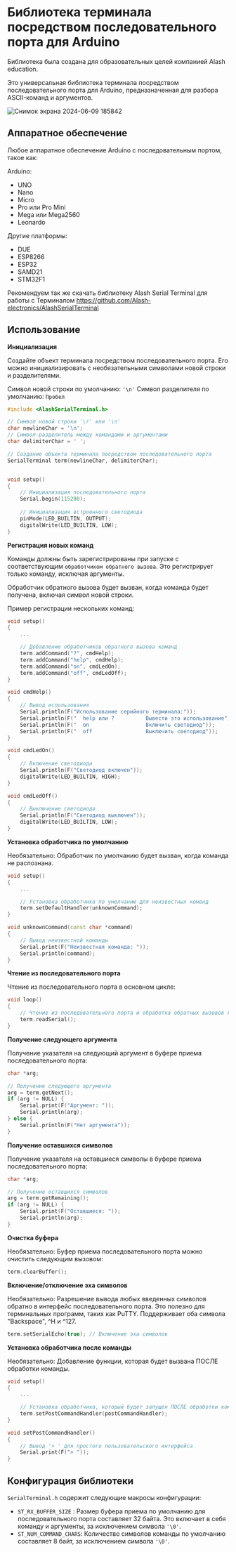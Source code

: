 # Библиотека терминала посредством последовательного порта для Arduino
Библиотека была создана для образовательных целей компанией Alash education.

Это универсальная библиотека терминала посредством последовательного порта для Arduino, предназначенная для разбора ASCII-команд и аргументов.

![Снимок экрана 2024-06-09 185842](https://github.com/Alash-electronics/AlashSerialTerminal/assets/171731850/78c7727d-a0ac-46d6-9bb9-b65b22e8813f)


## Аппаратное обеспечение

Любое аппаратное обеспечение Arduino с последовательным портом, такое как:

Arduino:
* UNO
* Nano
* Micro
* Pro или Pro Mini
* Mega или Mega2560
* Leonardo

Другие платформы:
* DUE
* ESP8266
* ESP32
* SAMD21
* STM32F1

Рекомендуем так же скачать библиотеку Alash Serial Terminal для работы с Терминалом https://github.com/Alash-electronics/AlashSerialTerminal
## Использование

**Инициализация**

Создайте объект терминала посредством последовательного порта. Его можно инициализировать с необязательными символами новой строки и разделителями.

Символ новой строки по умолчанию: ```'\n'```
Символ разделителя по умолчанию: ```Пробел```

```c++
#include <AlashSerialTerminal.h>

// Символ новой строки '\r' или '\n'
char newlineChar = '\n'; 
// Символ-разделитель между командами и аргументами
char delimiterChar = ' ';

// Создание объекта терминала посредством последовательного порта
SerialTerminal term(newlineChar, delimiterChar);


void setup()
{
    // Инициализация последовательного порта
    Serial.begin(115200);
    
    // Инициализация встроенного светодиода
    pinMode(LED_BUILTIN, OUTPUT);
    digitalWrite(LED_BUILTIN, LOW);
}
```
**Регистрация новых команд**

Команды должны быть зарегистрированы при запуске с соответствующим ```обработчиком обратного вызова```. Это регистрирует только команду, исключая аргументы.

Обработчик обратного вызова будет вызван, когда команда будет получена, включая символ новой строки.

Пример регистрации нескольких команд:

```c++
void setup()
{
    ...

    // Добавление обработчиков обратного вызова команд
    term.addCommand("?", cmdHelp);
    term.addCommand("help", cmdHelp);
    term.addCommand("on", cmdLedOn);
    term.addCommand("off", cmdLedOff);
}

void cmdHelp()
{
    // Вывод использования
    Serial.println(F("Использование серийного терминала:"));
    Serial.println(F("  help или ?          Вывести это использование"));
    Serial.println(F("  on                  Включить светодиод"));
    Serial.println(F("  off                 Выключить светодиод"));
}

void cmdLedOn()
{
    // Включение светодиода
    Serial.println(F("Светодиод включен"));
    digitalWrite(LED_BUILTIN, HIGH);
}

void cmdLedOff()
{
    // Выключение светодиода
    Serial.println(F("Светодиод выключен"));
    digitalWrite(LED_BUILTIN, LOW);
}
```

**Установка обработчика по умолчанию**

Необязательно: Обработчик по умолчанию будет вызван, когда команда не распознана.

```c++
void setup()
{   
    ...

    // Установка обработчика по умолчанию для неизвестных команд
    term.setDefaultHandler(unknownCommand);
}

void unknownCommand(const char *command)
{
    // Вывод неизвестной команды
    Serial.print(F("Неизвестная команда: "));
    Serial.println(command);
}
```

**Чтение из последовательного порта**

Чтение из последовательного порта в основном цикле:

```c++
void loop()
{
    // Чтение из последовательного порта и обработка обратных вызовов команд
    term.readSerial();
}
```

**Получение следующего аргумента**

Получение указателя на следующий аргумент в буфере приема последовательного порта:

```c++
char *arg;

// Получение следующего аргумента
arg = term.getNext();
if (arg != NULL) {
    Serial.print(F("Аргумент: "));
    Serial.println(arg);
} else {
    Serial.println(F("Нет аргумента"));
}
```

**Получение оставшихся символов**

Получение указателя на оставшиеся символы в буфере приема последовательного порта:

```c++
char *arg;

// Получение оставшихся символов
arg = term.getRemaining();
if (arg != NULL) {
    Serial.print(F("Оставшиеся: "));
    Serial.println(arg);
}
```

**Очистка буфера**

Необязательно: Буфер приема последовательного порта можно очистить следующим вызовом:

```c++
term.clearBuffer();
```


**Включение/отключение эха символов**

Необязательно: Разрешение вывода любых введенных символов обратно в интерфейс последовательного порта.
Это полезно для терминальных программ, таких как PuTTY.
Поддерживает оба символа "Backspace", ^H и ^127.

```c++
term.setSerialEcho(true); // Включение эха символов
```


**Установка обработчика после команды**

Необязательно: Добавление функции, которая будет вызвана ПОСЛЕ обработки команды.

```c++
void setup()
{   
    ...

    // Установка обработчика, который будет запущен ПОСЛЕ обработки команды.
    term.setPostCommandHandler(postCommandHandler);
}

void setPostCommandHandler()
{
    // Вывод '> ' для простого пользовательского интерфейса
    Serial.print(F("> "));
}
```

## Конфигурация библиотеки

```SerialTerminal.h``` содержит следующие макросы конфигурации:

* ```ST_RX_BUFFER_SIZE``` : Размер буфера приема по умолчанию для последовательного порта составляет 32 байта. Это включает в себя команду и аргументы, за исключением символа ```'\0'```.
* ```ST_NUM_COMMAND_CHARS```: Количество символов команды по умолчанию составляет 8 байт, за исключением символа ```'\0'```.
